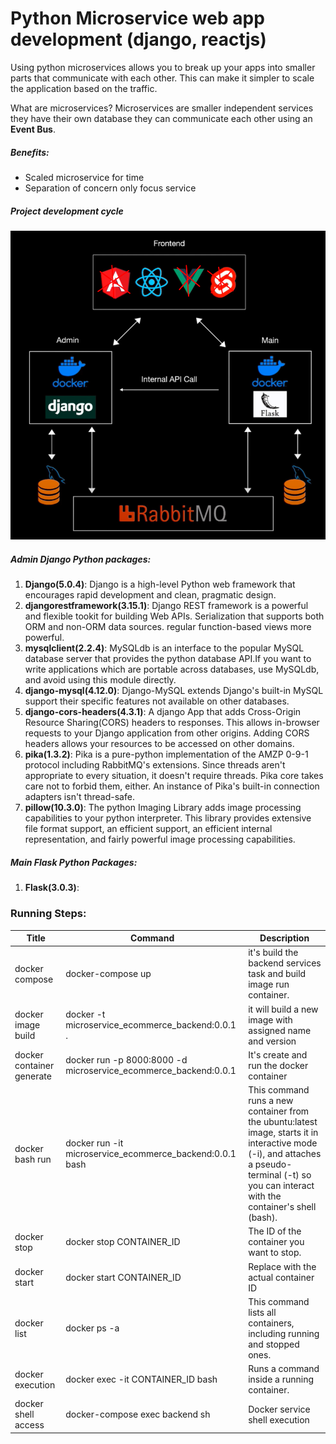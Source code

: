 # Python Microservice web app development (django, reactjs)

Using python microservices allows you to break up your apps into smaller parts that communicate with each other.
This can make it simpler to scale the application based on the traffic. 

What are microservices?
Microservices are smaller independent services they have their own database they can communicate each other using an **Event Bus**.

##### Benefits:
* Scaled microservice for time
* Separation of concern only focus service

##### Project development cycle
![development_cycle](img.png)

##### Admin Django Python packages:
1. **Django(5.0.4)**: Django is a high-level Python web framework that encourages rapid development and clean, pragmatic design.
2. **djangorestframework(3.15.1)**: Django REST framework is a powerful and flexible tookit for building Web APIs. Serialization that supports both ORM and non-ORM data sources. regular function-based views more powerful.
3. **mysqlclient(2.2.4)**: MySQLdb is an interface to the popular MySQL database server that provides the python database API.If you want to write applications which are portable across databases, use MySQLdb, and avoid using this module directly.
4. **django-mysql(4.12.0)**: Django-MySQL extends Django's built-in MySQL support their specific features not available on other databases.
5. **django-cors-headers(4.3.1)**: A django App that adds Cross-Origin Resource Sharing(CORS) headers to responses. This allows in-browser requests to your Django application from other origins. Adding CORS headers allows your resources to be accessed on other domains.
6. **pika(1.3.2)**: Pika is a pure-python implementation of the AMZP 0-9-1 protocol including RabbitMQ's extensions. Since threads aren't appropriate to every situation, it doesn't require threads. Pika core takes care not to forbid them, either. An instance of Pika's built-in connection adapters isn't thread-safe.
7. **pillow(10.3.0)**: The python Imaging Library adds image processing capabilities to your python interpreter. This library provides extensive file format support, an efficient support, an efficient internal representation, and fairly powerful image processing capabilities.

##### Main Flask Python Packages:
1. **Flask(3.0.3)**:











### Running Steps:

| Title                | Command                                                        | Description                                                                                                                                                                                    |
|----------------------|----------------------------------------------------------------|------------------------------------------------------------------------------------------------------------------------------------------------------------------------------------------------|
| docker compose       | docker-compose up                                              | it's build the backend services task and build image run container.                                                                                                                            |
| docker image build   | docker -t microservice_ecommerce_backend:0.0.1 .               | it will build a new image with assigned name and version                                                                                                                                       |
| docker container generate | docker run -p 8000:8000 -d microservice_ecommerce_backend:0.0.1 | It's create and run the docker container                                                                                                                                                       |
| docker bash run      | docker run -it microservice_ecommerce_backend:0.0.1 bash       | This command runs a new container from the ubuntu:latest image, starts it in interactive mode (-i), and attaches a pseudo-terminal (-t) so you can interact with the container's shell (bash). |
| docker stop          | docker stop CONTAINER_ID                                       | The ID of the container you want to stop.                                                                                                                                                      |
| docker start         | docker start CONTAINER_ID                                      | Replace with the actual container ID                                                                                                                                                           |
| docker list          | docker ps -a                                                   | This command lists all containers, including running and stopped ones.                                                                                                                         |
| docker execution     | docker exec -it CONTAINER_ID bash                              | Runs a command inside a running container.                                                                                                                                                     |
| docker shell access  | docker-compose exec backend sh                                 | Docker service shell execution                                                                                                                                                                 |



